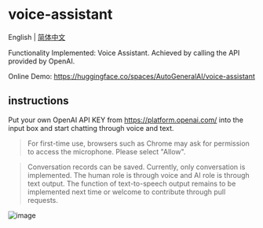 # voice-assistant

English | [简体中文](./README_zh.md)

Functionality Implemented: Voice Assistant. Achieved by calling the API provided by OpenAI.

Online Demo: https://huggingface.co/spaces/AutoGeneralAI/voice-assistant

## instructions

Put your own OpenAI API KEY from https://platform.openai.com/ into the input box and start chatting through voice and text.

> For first-time use, browsers such as Chrome may ask for permission to access the microphone. Please select "Allow".

> Conversation records can be saved. Currently, only conversation is implemented. The human role is through voice and AI role is through text output. The function of text-to-speech output remains to be implemented next time or welcome to contribute through pull requests.

![image](https://user-images.githubusercontent.com/105260427/234028574-eeb218f9-363a-4fee-88bf-8170b677e2e1.png)
